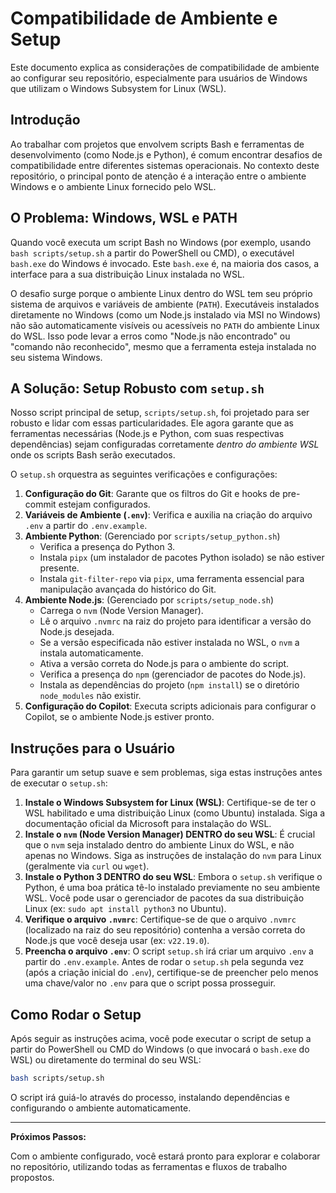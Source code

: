 # Compatibilidade de Ambiente e Setup

Este documento explica as considerações de compatibilidade de ambiente ao configurar seu repositório, especialmente para usuários de Windows que utilizam o Windows Subsystem for Linux (WSL).

## Introdução

Ao trabalhar com projetos que envolvem scripts Bash e ferramentas de desenvolvimento (como Node.js e Python), é comum encontrar desafios de compatibilidade entre diferentes sistemas operacionais. No contexto deste repositório, o principal ponto de atenção é a interação entre o ambiente Windows e o ambiente Linux fornecido pelo WSL.

## O Problema: Windows, WSL e PATH

Quando você executa um script Bash no Windows (por exemplo, usando `bash scripts/setup.sh` a partir do PowerShell ou CMD), o executável `bash.exe` do Windows é invocado. Este `bash.exe` é, na maioria dos casos, a interface para a sua distribuição Linux instalada no WSL.

O desafio surge porque o ambiente Linux dentro do WSL tem seu próprio sistema de arquivos e variáveis de ambiente (`PATH`). Executáveis instalados diretamente no Windows (como um Node.js instalado via MSI no Windows) não são automaticamente visíveis ou acessíveis no `PATH` do ambiente Linux do WSL. Isso pode levar a erros como "Node.js não encontrado" ou "comando não reconhecido", mesmo que a ferramenta esteja instalada no seu sistema Windows.

## A Solução: Setup Robusto com `setup.sh`

Nosso script principal de setup, `scripts/setup.sh`, foi projetado para ser robusto e lidar com essas particularidades. Ele agora garante que as ferramentas necessárias (Node.js e Python, com suas respectivas dependências) sejam configuradas corretamente *dentro do ambiente WSL* onde os scripts Bash serão executados.

O `setup.sh` orquestra as seguintes verificações e configurações:

1.  **Configuração do Git**: Garante que os filtros do Git e hooks de pre-commit estejam configurados.
2.  **Variáveis de Ambiente (`.env`)**: Verifica e auxilia na criação do arquivo `.env` a partir do `.env.example`.
3.  **Ambiente Python**: (Gerenciado por `scripts/setup_python.sh`)
    *   Verifica a presença do Python 3.
    *   Instala `pipx` (um instalador de pacotes Python isolado) se não estiver presente.
    *   Instala `git-filter-repo` via `pipx`, uma ferramenta essencial para manipulação avançada do histórico do Git.
4.  **Ambiente Node.js**: (Gerenciado por `scripts/setup_node.sh`)
    *   Carrega o `nvm` (Node Version Manager).
    *   Lê o arquivo `.nvmrc` na raiz do projeto para identificar a versão do Node.js desejada.
    *   Se a versão especificada não estiver instalada no WSL, o `nvm` a instala automaticamente.
    *   Ativa a versão correta do Node.js para o ambiente do script.
    *   Verifica a presença do `npm` (gerenciador de pacotes do Node.js).
    *   Instala as dependências do projeto (`npm install`) se o diretório `node_modules` não existir.
5.  **Configuração do Copilot**: Executa scripts adicionais para configurar o Copilot, se o ambiente Node.js estiver pronto.

## Instruções para o Usuário

Para garantir um setup suave e sem problemas, siga estas instruções antes de executar o `setup.sh`:

1.  **Instale o Windows Subsystem for Linux (WSL)**: Certifique-se de ter o WSL habilitado e uma distribuição Linux (como Ubuntu) instalada. Siga a documentação oficial da Microsoft para instalação do WSL.
2.  **Instale o `nvm` (Node Version Manager) DENTRO do seu WSL**: É crucial que o `nvm` seja instalado dentro do ambiente Linux do WSL, e não apenas no Windows. Siga as instruções de instalação do `nvm` para Linux (geralmente via `curl` ou `wget`).
3.  **Instale o Python 3 DENTRO do seu WSL**: Embora o `setup.sh` verifique o Python, é uma boa prática tê-lo instalado previamente no seu ambiente WSL. Você pode usar o gerenciador de pacotes da sua distribuição Linux (ex: `sudo apt install python3` no Ubuntu).
4.  **Verifique o arquivo `.nvmrc`**: Certifique-se de que o arquivo `.nvmrc` (localizado na raiz do seu repositório) contenha a versão correta do Node.js que você deseja usar (ex: `v22.19.0`).
5.  **Preencha o arquivo `.env`**: O script `setup.sh` irá criar um arquivo `.env` a partir do `.env.example`. Antes de rodar o `setup.sh` pela segunda vez (após a criação inicial do `.env`), certifique-se de preencher pelo menos uma chave/valor no `.env` para que o script possa prosseguir.

## Como Rodar o Setup

Após seguir as instruções acima, você pode executar o script de setup a partir do PowerShell ou CMD do Windows (o que invocará o `bash.exe` do WSL) ou diretamente do terminal do seu WSL:

```bash
bash scripts/setup.sh
```

O script irá guiá-lo através do processo, instalando dependências e configurando o ambiente automaticamente.

---

**Próximos Passos:**

Com o ambiente configurado, você estará pronto para explorar e colaborar no repositório, utilizando todas as ferramentas e fluxos de trabalho propostos.